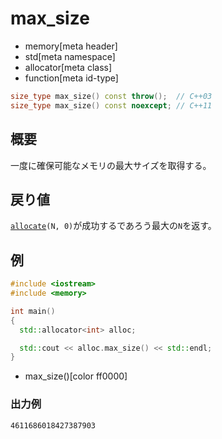 # max_size
* memory[meta header]
* std[meta namespace]
* allocator[meta class]
* function[meta id-type]

```cpp
size_type max_size() const throw();  // C++03
size_type max_size() const noexcept; // C++11
```

## 概要
一度に確保可能なメモリの最大サイズを取得する。


## 戻り値
[`allocate`](allocate.md)`(N, 0)`が成功するであろう最大の`N`を返す。


## 例
```cpp
#include <iostream>
#include <memory>

int main()
{
  std::allocator<int> alloc;

  std::cout << alloc.max_size() << std::endl;
}
```
* max_size()[color ff0000]

### 出力例
```
4611686018427387903
```



